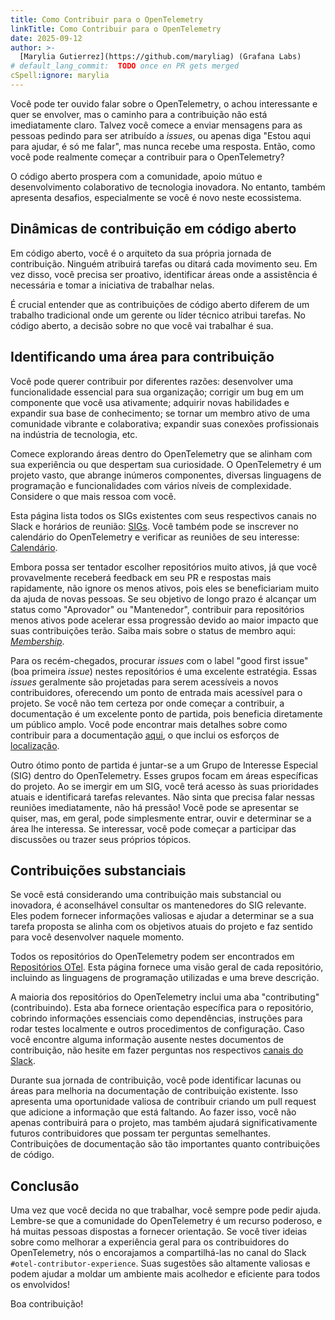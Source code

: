 ```yaml
---
title: Como Contribuir para o OpenTelemetry
linkTitle: Como Contribuir para o OpenTelemetry
date: 2025-09-12
author: >-
  [Marylia Gutierrez](https://github.com/maryliag) (Grafana Labs)
# default_lang_commit:  TODO once en PR gets merged
cSpell:ignore: marylia
---
```


Você pode ter ouvido falar sobre o OpenTelemetry, o achou interessante e quer se
envolver, mas o caminho para a contribuição não está imediatamente claro. Talvez
você comece a enviar mensagens para as pessoas pedindo para ser atribuído a
_issues_, ou apenas diga "Estou aqui para ajudar, é só me falar", mas nunca
recebe uma resposta. Então, como você pode realmente começar a contribuir para o
OpenTelemetry?

O código aberto prospera com a comunidade, apoio mútuo e desenvolvimento
colaborativo de tecnologia inovadora. No entanto, também apresenta desafios,
especialmente se você é novo neste ecossistema.

## Dinâmicas de contribuição em código aberto

Em código aberto, você é o arquiteto da sua própria jornada de contribuição.
Ninguém atribuirá tarefas ou ditará cada movimento seu. Em vez disso, você
precisa ser proativo, identificar áreas onde a assistência é necessária e tomar
a iniciativa de trabalhar nelas.

É crucial entender que as contribuições de código aberto diferem de um trabalho
tradicional onde um gerente ou líder técnico atribui tarefas. No código aberto,
a decisão sobre no que você vai trabalhar é sua.

## Identificando uma área para contribuição

Você pode querer contribuir por diferentes razões: desenvolver uma
funcionalidade essencial para sua organização; corrigir um bug em um componente
que você usa ativamente; adquirir novas habilidades e expandir sua base de
conhecimento; se tornar um membro ativo de uma comunidade vibrante e
colaborativa; expandir suas conexões profissionais na indústria de tecnologia,
etc.

Comece explorando áreas dentro do OpenTelemetry que se alinham com sua
experiência ou que despertam sua curiosidade. O OpenTelemetry é um projeto
vasto, que abrange inúmeros componentes, diversas linguagens de programação e
funcionalidades com vários níveis de complexidade. Considere o que mais ressoa
com você.

Esta página lista todos os SIGs existentes com seus respectivos canais no Slack
e horários de reunião: [SIGs][sigs]. Você também pode se inscrever no calendário
do OpenTelemetry e verificar as reuniões de seu interesse:
[Calendário][calendar].

Embora possa ser tentador escolher repositórios muito ativos, já que você
provavelmente receberá feedback em seu PR e respostas mais rapidamente, não
ignore os menos ativos, pois eles se beneficiariam muito da ajuda de novas
pessoas. Se seu objetivo de longo prazo é alcançar um status como "Aprovador" ou
"Mantenedor", contribuir para repositórios menos ativos pode acelerar essa
progressão devido ao maior impacto que suas contribuições terão. Saiba mais
sobre o status de membro aqui: [_Membership_][membership].

Para os recém-chegados, procurar _issues_ com o label "good first issue" (boa
primeira _issue_) nestes repositórios é uma excelente estratégia. Essas _issues_
geralmente são projetadas para serem acessíveis a novos contribuidores,
oferecendo um ponto de entrada mais acessível para o projeto. Se você não tem
certeza por onde começar a contribuir, a documentação é um excelente ponto de
partida, pois beneficia diretamente um público amplo. Você pode encontrar mais
detalhes sobre como contribuir para a documentação [aqui][contrib], o que inclui
os esforços de [localização][localization].

Outro ótimo ponto de partida é juntar-se a um Grupo de Interesse Especial (SIG)
dentro do OpenTelemetry. Esses grupos focam em áreas específicas do projeto. Ao
se imergir em um SIG, você terá acesso às suas prioridades atuais e identificará
tarefas relevantes. Não sinta que precisa falar nessas reuniões imediatamente,
não há pressão! Você pode se apresentar se quiser, mas, em geral, pode
simplesmente entrar, ouvir e determinar se a área lhe interessa. Se interessar,
você pode começar a participar das discussões ou trazer seus próprios tópicos.

## Contribuições substanciais

Se você está considerando uma contribuição mais substancial ou inovadora, é
aconselhável consultar os mantenedores do SIG relevante. Eles podem fornecer
informações valiosas e ajudar a determinar se a sua tarefa proposta se alinha
com os objetivos atuais do projeto e faz sentido para você desenvolver naquele
momento.

Todos os repositórios do OpenTelemetry podem ser encontrados em [Repositórios
OTel][repos]. Esta página fornece uma visão geral de cada repositório, incluindo
as linguagens de programação utilizadas e uma breve descrição.

A maioria dos repositórios do OpenTelemetry inclui uma aba "contributing"
(contribuindo). Esta aba fornece orientação específica para o repositório,
cobrindo informações essenciais como dependências, instruções para rodar testes
localmente e outros procedimentos de configuração. Caso você encontre alguma
informação ausente nestes documentos de contribuição, não hesite em fazer
perguntas nos respectivos [canais do Slack][slack].

Durante sua jornada de contribuição, você pode identificar lacunas ou áreas para
melhoria na documentação de contribuição existente. Isso apresenta uma
oportunidade valiosa de contribuir criando um pull request que adicione a
informação que está faltando. Ao fazer isso, você não apenas contribuirá para o
projeto, mas também ajudará significativamente futuros contribuidores que possam
ter perguntas semelhantes. Contribuições de documentação são tão importantes
quanto contribuições de código.

## Conclusão

Uma vez que você decida no que trabalhar, você sempre pode pedir ajuda.
Lembre-se que a comunidade do OpenTelemetry é um recurso poderoso, e há muitas
pessoas dispostas a fornecer orientação. Se você tiver ideias sobre como
melhorar a experiência geral para os contribuidores do OpenTelemetry, nós o
encorajamos a compartilhá-las no canal do Slack `#otel-contributor-experience`.
Suas sugestões são altamente valiosas e podem ajudar a moldar um ambiente mais
acolhedor e eficiente para todos os envolvidos!

Boa contribuição!

[sigs]:
  https://github.com/open-telemetry/community?tab=readme-ov-file#special-interest-groups
[calendar]:
  https://github.com/open-telemetry/community?tab=readme-ov-file#calendar
[membership]:
  https://github.com/open-telemetry/community/blob/main/guides/contributor/membership.md
[contrib]: /docs/contributing
[localization]: /docs/contributing/localization/
[repos]: https://github.com/orgs/open-telemetry/repositories
[slack]: /community/end-user/slack-channel/
